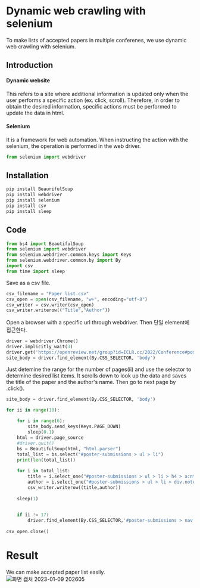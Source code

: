 # Dynamic web crawling with selenium
To make lists of accepted papers in multiple conferenes, we use dynamic web crawling with selenium.

## Introduction
#### Dynamic website
This refers to a site where additional information is updated only when the user performs a specific action (ex. click, scroll).
Therefore, in order to obtain the desired information, specific actions must be performed to update the data in html.

#### Selenium
It is a framework for web automation.
When instructing the action with the selenium, the operation is performed in the web driver.

```py
from selenium import webdriver
```

## Installation
```py
pip install BeaurifulSoup
pip install webdriver
pip install selenium
pip install csv
pip install sleep
```

## Code

```py
from bs4 import BeautifulSoup
from selenium import webdriver
from selenium.webdriver.common.keys import Keys
from selenium.webdriver.common.by import By
import csv
from time import sleep
```
Save as a csv file.
```py
csv_filename = "Paper list.csv"
csv_open = open(csv_filename, "w+", encoding="utf-8")
csv_writer = csv.writer(csv_open)
csv_writer.writerow(("Title","Author"))
```
Open a browser with a specific url through webdriver. Then 단일 element에 접근한다.
```py
driver = webdriver.Chrome()
driver.implicitly_wait(3)
driver.get('https://openreview.net/group?id=ICLR.cc/2022/Conference#poster-submissions')
site_body = driver.find_element(By.CSS_SELECTOR, 'body')
```
Just detemine the range for the number of pages(ii) and use the selector to determine desired list items. It scrolls down to look up the data and saves the title of the paper and the author's name. Then go to next page by .click().
```py
site_body = driver.find_element(By.CSS_SELECTOR, 'body')

for ii in range(18):
   
    for i in range(6):
        site_body.send_keys(Keys.PAGE_DOWN)
        sleep(0.1)
    html = driver.page_source
    #driver.quit()
    bs = BeautifulSoup(html, "html.parser")
    total_list = bs.select("#poster-submissions > ul > li")
    print(len(total_list))
    
    for i in total_list:
        title = i.select_one("#poster-submissions > ul > li > h4 > a:nth-child(1)").text
        author = i.select_one("#poster-submissions > ul > li > div.note-authors > a").text
        csv_writer.writerow((title,author))
           
    sleep(1)

    
    if ii != 17:
        driver.find_element(By.CSS_SELECTOR,'#poster-submissions > nav > ul > li:nth-child(13) > a').click()
        
csv_open.close()
```

# Result
We can make accepted paper list easily.    
![화면 캡처 2023-01-09 202605](https://user-images.githubusercontent.com/122242141/211298174-f60e50e1-d5a4-47b4-aaeb-02688795018d.png)
